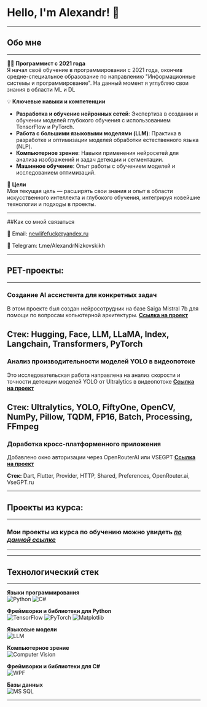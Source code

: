 # Hello, I'm Alexandr! 👋

_____________
## Обо мне
_____________

👨‍💻 **Программист с 2021 года**  
Я начал своё обучение в программировании с 2021 года, окончив средне-специальное образование по направлению "Информационные системы и программирование". На данный момент я углубляю свои знания в области ML и DL

💡 **Ключевые навыки и компетенции**  
- **Разработка и обучение нейронных сетей**: Экспертиза в создании и обучении моделей глубокого обучения с использованием TensorFlow и PyTorch.
- **Работа с большими языковыми моделями (LLM)**: Практика в разработке и оптимизации моделей обработки естественного языка (NLP).
- **Компьютерное зрение**: Навыки применения нейросетей для анализа изображений и задач детекции и сегментации.
- **Машинное обучение**: Опыт работы с обучением моделей и исследованием оптимизаций.

🚀 **Цели**  
Моя текущая цель — расширять свои знания и опыт в области искусственного интеллекта и глубокого обучения, интегрируя новейшие технологии и подходы в проекты.
_____________

##Как со мной связаться

📧 Email: newlifefuck@yandex.ru

📱 Telegram: t.me/AlexandrNizkovskikh

_____________
## PET-проекты:
_____________

### Создание AI ассистента для конкретных задач
В этом проекте был создан нейросотрудник на базе Saiga Mistral 7b для помощи по вопросам копьютерной архитектуры.
[**Ссылка на проект**](https://github.com/AlexandrNizkovskikh/LLM)

**Стек:** Hugging, Face, LLM, LLaMA, Index, Langchain, Transformers, PyTorch
--
### Анализ производительности моделей YOLO в видеопотоке
Это исследовательская работа направлена на анализ скорости и точности детекции моделей YOLO от Ultralytics в видеопотоке
[**Ссылка на проект**](https://github.com/AlexandrNizkovskikh/YOLO-detections)

**Стек:** Ultralytics, YOLO, FiftyOne, OpenCV, NumPy, Pillow, TQDM, FP16, Batch, Processing, FFmpeg
--
### Доработка кросс-платформенного приложения
Добавлено окно авторизации через OpenRouterAI или VSEGPT
[**Ссылка на проект**](https://github.com/AlexandrNizkovskikh/AIChatFlutter-upgrade-)

**Стек:** Dart, Flutter, Provider, HTTP, Shared, Preferences, OpenRouter.ai, VseGPT.ru

_____________
## Проекты из курса:
_____________

### Мои проекты из курса по обучению можно увидеть [***по данной ссылке***](https://github.com/search?q=owner%3AAlexandrNizkovskikh+TheFounder&type=repositories)
_____________

_____________
## Технологический стек
_____________
**Языки программирования**  
![Python](https://img.shields.io/badge/-Python-3776AB?logo=python&logoColor=white&style=for-the-badge)
![C#](https://img.shields.io/badge/-C%23-239120?logo=csharp&logoColor=white&style=for-the-badge)

**Фреймворки и библиотеки для Python**  
![TensorFlow](https://img.shields.io/badge/-TensorFlow-FF6F00?logo=tensorflow&logoColor=white&style=for-the-badge)
![PyTorch](https://img.shields.io/badge/-PyTorch-EE4C2C?logo=pytorch&logoColor=white&style=for-the-badge)
![Matplotlib](https://img.shields.io/badge/-Matplotlib-3776AB?logo=python&logoColor=white&style=for-the-badge)

**Языковые модели**  
![LLM](https://img.shields.io/badge/-LLMs-ff8800?style=for-the-badge)

**Компьютерное зрение**  
![Computer Vision](https://img.shields.io/badge/-Computer%20Vision-3776AB?logo=opencv&logoColor=white&style=for-the-badge)

**Фреймворки и библиотеки для C#**  
![WPF](https://img.shields.io/badge/-WPF-178600?logo=.net&logoColor=white&style=for-the-badge)

**Базы данных**  
![MS SQL](https://img.shields.io/badge/-MS%20SQL-CC2927?logo=microsoft-sql-server&logoColor=white&style=for-the-badge)

____
